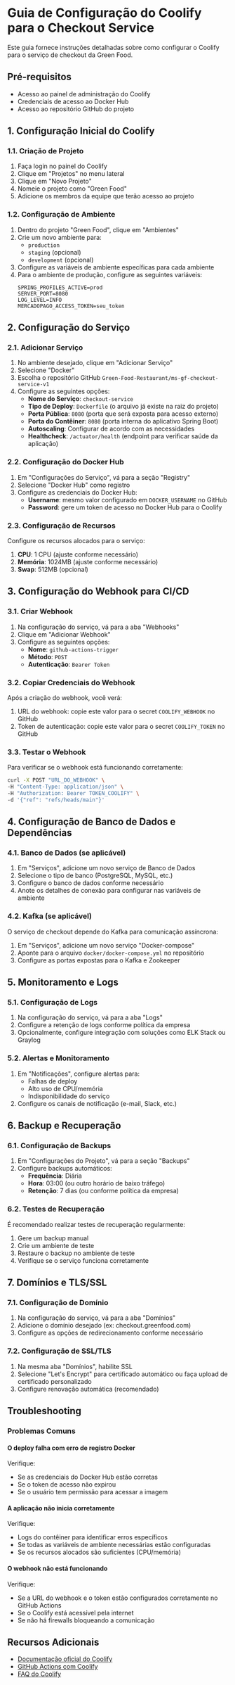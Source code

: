 # Guia de Configuração do Coolify para o Checkout Service

Este guia fornece instruções detalhadas sobre como configurar o Coolify para o serviço de checkout da Green Food.

## Pré-requisitos

- Acesso ao painel de administração do Coolify
- Credenciais de acesso ao Docker Hub
- Acesso ao repositório GitHub do projeto

## 1. Configuração Inicial do Coolify

### 1.1. Criação de Projeto

1. Faça login no painel do Coolify
2. Clique em "Projetos" no menu lateral
3. Clique em "Novo Projeto"
4. Nomeie o projeto como "Green Food"
5. Adicione os membros da equipe que terão acesso ao projeto

### 1.2. Configuração de Ambiente

1. Dentro do projeto "Green Food", clique em "Ambientes"
2. Crie um novo ambiente para:
   - `production`
   - `staging` (opcional)
   - `development` (opcional)
3. Configure as variáveis de ambiente específicas para cada ambiente
4. Para o ambiente de produção, configure as seguintes variáveis:
   ```
   SPRING_PROFILES_ACTIVE=prod
   SERVER_PORT=8080
   LOG_LEVEL=INFO
   MERCADOPAGO_ACCESS_TOKEN=seu_token
   ```

## 2. Configuração do Serviço

### 2.1. Adicionar Serviço

1. No ambiente desejado, clique em "Adicionar Serviço" 
2. Selecione "Docker"
3. Escolha o repositório GitHub `Green-Food-Restaurant/ms-gf-checkout-service-v1`
4. Configure as seguintes opções:
   - **Nome do Serviço**: `checkout-service`
   - **Tipo de Deploy**: `Dockerfile` (o arquivo já existe na raiz do projeto)
   - **Porta Pública**: `8080` (porta que será exposta para acesso externo)
   - **Porta do Contêiner**: `8080` (porta interna do aplicativo Spring Boot)
   - **Autoscaling**: Configurar de acordo com as necessidades
   - **Healthcheck**: `/actuator/health` (endpoint para verificar saúde da aplicação)

### 2.2. Configuração do Docker Hub

1. Em "Configurações do Serviço", vá para a seção "Registry"
2. Selecione "Docker Hub" como registro
3. Configure as credenciais do Docker Hub:
   - **Username**: mesmo valor configurado em `DOCKER_USERNAME` no GitHub
   - **Password**: gere um token de acesso no Docker Hub para o Coolify

### 2.3. Configuração de Recursos

Configure os recursos alocados para o serviço:

1. **CPU**: 1 CPU (ajuste conforme necessário)
2. **Memória**: 1024MB (ajuste conforme necessário)
3. **Swap**: 512MB (opcional)

## 3. Configuração do Webhook para CI/CD

### 3.1. Criar Webhook

1. Na configuração do serviço, vá para a aba "Webhooks"
2. Clique em "Adicionar Webhook"
3. Configure as seguintes opções:
   - **Nome**: `github-actions-trigger`
   - **Método**: `POST`
   - **Autenticação**: `Bearer Token`

### 3.2. Copiar Credenciais do Webhook

Após a criação do webhook, você verá:
1. URL do webhook: copie este valor para o secret `COOLIFY_WEBHOOK` no GitHub
2. Token de autenticação: copie este valor para o secret `COOLIFY_TOKEN` no GitHub

### 3.3. Testar o Webhook

Para verificar se o webhook está funcionando corretamente:

```bash
curl -X POST "URL_DO_WEBHOOK" \
-H "Content-Type: application/json" \
-H "Authorization: Bearer TOKEN_COOLIFY" \
-d '{"ref": "refs/heads/main"}'
```

## 4. Configuração de Banco de Dados e Dependências

### 4.1. Banco de Dados (se aplicável)

1. Em "Serviços", adicione um novo serviço de Banco de Dados
2. Selecione o tipo de banco (PostgreSQL, MySQL, etc.)
3. Configure o banco de dados conforme necessário
4. Anote os detalhes de conexão para configurar nas variáveis de ambiente

### 4.2. Kafka (se aplicável)

O serviço de checkout depende do Kafka para comunicação assíncrona:

1. Em "Serviços", adicione um novo serviço "Docker-compose"
2. Aponte para o arquivo `docker/docker-compose.yml` no repositório
3. Configure as portas expostas para o Kafka e Zookeeper

## 5. Monitoramento e Logs

### 5.1. Configuração de Logs

1. Na configuração do serviço, vá para a aba "Logs"
2. Configure a retenção de logs conforme política da empresa
3. Opcionalmente, configure integração com soluções como ELK Stack ou Graylog

### 5.2. Alertas e Monitoramento

1. Em "Notificações", configure alertas para:
   - Falhas de deploy
   - Alto uso de CPU/memória
   - Indisponibilidade do serviço
2. Configure os canais de notificação (e-mail, Slack, etc.)

## 6. Backup e Recuperação

### 6.1. Configuração de Backups

1. Em "Configurações do Projeto", vá para a seção "Backups"
2. Configure backups automáticos:
   - **Frequência**: Diária
   - **Hora**: 03:00 (ou outro horário de baixo tráfego)
   - **Retenção**: 7 dias (ou conforme política da empresa)

### 6.2. Testes de Recuperação

É recomendado realizar testes de recuperação regularmente:

1. Gere um backup manual
2. Crie um ambiente de teste
3. Restaure o backup no ambiente de teste
4. Verifique se o serviço funciona corretamente

## 7. Domínios e TLS/SSL

### 7.1. Configuração de Domínio

1. Na configuração do serviço, vá para a aba "Domínios"
2. Adicione o domínio desejado (ex: checkout.greenfood.com)
3. Configure as opções de redirecionamento conforme necessário

### 7.2. Configuração de SSL/TLS

1. Na mesma aba "Domínios", habilite SSL
2. Selecione "Let's Encrypt" para certificado automático ou faça upload de certificado personalizado
3. Configure renovação automática (recomendado)

## Troubleshooting

### Problemas Comuns

#### O deploy falha com erro de registro Docker

Verifique:
- Se as credenciais do Docker Hub estão corretas
- Se o token de acesso não expirou
- Se o usuário tem permissão para acessar a imagem

#### A aplicação não inicia corretamente

Verifique:
- Logs do contêiner para identificar erros específicos
- Se todas as variáveis de ambiente necessárias estão configuradas
- Se os recursos alocados são suficientes (CPU/memória)

#### O webhook não está funcionando

Verifique:
- Se a URL do webhook e o token estão configurados corretamente no GitHub Actions
- Se o Coolify está acessível pela internet
- Se não há firewalls bloqueando a comunicação

## Recursos Adicionais

- [Documentação oficial do Coolify](https://coolify.io/docs/)
- [GitHub Actions com Coolify](https://coolify.io/docs/knowledge-base/git/github/github-actions)
- [FAQ do Coolify](https://coolify.io/docs/knowledge-base/faq)
